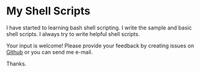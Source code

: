 # My Shell Scripts

I have started to learning bash shell scripting. I write the sample and basic shell scripts. I always try to write helpful shell scripts. 

Your input is welcome! Please provide your feedback by creating issues on [Github](https://github.com/lifeoverlinux/My-Shell-Scripts/issues) or you can send me e-mail.

Thanks.
